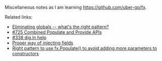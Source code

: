 Miscellaneous notes as I am learning https://github.com/uber-go/fx.

Related links:

 * [Eliminating globals -- what's the right pattern?](https://github.com/uber-go/fx/discussions/1110)
 * [#725 Combined Populate and Provide APIs](https://github.com/uber-go/fx/issues/725)
 * [#338 dig.In help](https://github.com/uber-go/dig/issues/338)
 * [Proper way of injecting fields](https://github.com/uber-go/fx/discussions/1106)
 * [Right pattern to use fx.Populate() to avoid adding more parameters to constructors ](https://github.com/uber-go/fx/discussions/1108)


